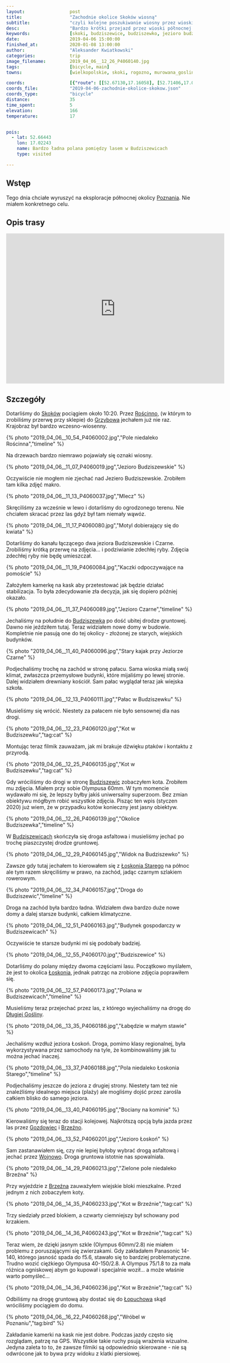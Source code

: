 ```yaml
---
layout:                 post
title:                  "Zachodnie okolice Skoków wiosną"
subtitle:               "czyli kolejne poszukiwanie wiosny przez wioski północnej Wielkopolski"
desc:                   "Bardzo krótki przejazd przez wioski północnej Wielkopolski w poszukiwaniu wiosny. Wiosny nie znalazłem, ale znalazłem koty i zrozumiałem, że warto wozić dodatkowy obiektyw na koty."
keywords:               [skoki, budziszewice, budziszewko, jezioro budziszewskie, wojnowo, łopuchowo]
date:                   2019-04-06 15:00:00
finished_at:            2020-01-08 13:00:00
author:                 "Aleksander Kwiatkowski"
categories:             trip
image_filename:         2019_04_06__12_26_P4060140.jpg
tags:                   [bicycle, main]
towns:                  [wielkopolskie, skoki, rogozno, murowana_goslina]

coords:                 [{"route": [[52.67130,17.16058], [52.71406,17.09415], [52.69414,17.07063], [52.67072,17.06153], [52.66947,17.02754], [52.64094,17.03527], [52.63375,17.10685], [52.61291,17.09312]], "type": "bicycle"}]
coords_file:            "2019-04-06-zachodnie-okolice-skokow.json"
coords_type:            "bicycle"
distance:               35
time_spent:             5
elevation:              166
temperature:            17


pois:
  - lat: 52.66443
    lon: 17.02243
    name: Bardzo ładna polana pomiędzy lasem w Budziszewicach
    type: visited

---
```


[wiki-skoki]: https://pl.wikipedia.org/wiki/Skoki_(powiat_w%C4%85growiecki)
[wiki-roscinno]: https://pl.wikipedia.org/wiki/Ro%C5%9Bcinno
[wiki-grzybowo]: https://pl.wikipedia.org/wiki/Grzybowo_(powiat_w%C4%85growiecki)
[wiki-budziszewko]: https://pl.wikipedia.org/wiki/Budziszewko
[wiki-budziszewice]: https://pl.wikipedia.org/wiki/Budziszewice_(wojew%C3%B3dztwo_wielkopolskie)
[wiki-loskon-stary]: https://pl.wikipedia.org/wiki/%C5%81osko%C5%84_Stary
[wiki-loskon]: https://pl.wikipedia.org/wiki/%C5%81osko%C5%84_(osada_le%C5%9Bna)
[wiki-dluga-goslina]: https://pl.wikipedia.org/wiki/D%C5%82uga_Go%C5%9Blina
[wiki-gozdowiec]: https://pl.wikipedia.org/wiki/Gozdowiec
[wiki-brzezno]: https://pl.wikipedia.org/wiki/Brze%C5%BAno_(powiat_w%C4%85growiecki)
[wiki-wojnowo]: https://pl.wikipedia.org/wiki/Wojnowo_(wojew%C3%B3dztwo_wielkopolskie)
[wiki-lopuchowo]: https://pl.wikipedia.org/wiki/%C5%81opuchowo_(wojew%C3%B3dztwo_wielkopolskie)
[wiki-poznan]: https://pl.wikipedia.org/wiki/Pozna%C5%84

## Wstęp

Tego dnia chciałe wyruszyć na eksploracje północnej okolicy [Poznania][wiki-poznan].
Nie miałem konkretnego celu.

## Opis trasy

<iframe height='405' width='590' frameborder='0' allowtransparency='true' scrolling='no' src='https://www.strava.com/activities/2269901861/embed/bd5fe118945cf74925a5a6688c876746b103b57b'></iframe>

## Szczegóły

Dotarliśmy do [Skoków][wiki-skoki] pociągiem około 10:20. Przez [Rościnno][wiki-roscinno],
(w którym to zrobiliśmy przerwę przy sklepie)
do [Grzybowa][wiki-grzybowo] jechałem już nie raz. Krajobraz był bardzo
wczesno-wiosenny.

{% photo "2019_04_06__10_54_P4060002.jpg","Pole niedaleko Rościnna","timeline" %}

Na drzewach bardzo niemrawo pojawiały się oznaki wiosny.

{% photo "2019_04_06__11_07_P4060019.jpg","Jezioro Budziszewskie" %}

Oczywiście nie mogłem nie zjechać nad Jeziero Budziszewskie. Zrobiłem tam
kilka zdjęć makro.

{% photo "2019_04_06__11_13_P4060037.jpg","Mlecz" %}

Skręciliśmy za wcześnie w lewo i dotarliśmy do ogrodzonego terenu. Nie chciałem skracać
przez las gdyż był tam niemały wąwóz.

{% photo "2019_04_06__11_17_P4060080.jpg","Motyl dobierający się do kwiata" %}

Dotarliśmy do kanału łączącego dwa jeziora Budziszewskie i Czarne. Zrobiliśmy krótką przerwę
na zdjęcia... i podziwianie zdechłej ryby. Zdjęcia zdechłej ryby nie będę umieszczał.

{% photo "2019_04_06__11_19_P4060084.jpg","Kaczki odpoczywające na pomoście" %}

Założyłem kamerkę na kask aby przetestować jak będzie działać stabilizacja.
To była zdecydowanie zła decyzja, jak się dopiero później okazało.

{% photo "2019_04_06__11_37_P4060089.jpg","Jezioro Czarne","timeline" %}

Jechaliśmy na południe do [Budziszewka][wiki-budziszewko] po dość ubitej drodze
gruntowej. Dawno nie jeździłem tutaj. Teraz widziałem nowe domy w budowie.
Kompletnie nie pasują one do tej okolicy - złożonej ze starych, wiejskich budynków.

{% photo "2019_04_06__11_40_P4060096.jpg","Stary kajak przy Jeziorze Czarne" %}

Podjechaliśmy trochę na zachód w stronę pałacu. Sama wioska miałą swój klimat,
zwłaszcza przemysłowe budynki, które mijaliśmy po lewej stronie.
Dalej widziałem drewniany kościół. Sam pałac wyglądał teraz jak wiejska szkoła.

{% photo "2019_04_06__12_13_P4060111.jpg","Pałac w Budziszewku" %}

Musieliśmy się wrócić. Niestety za pałacem nie było sensownej dla nas drogi.

{% photo "2019_04_06__12_23_P4060120.jpg","Kot w Budziszewku","tag:cat" %}

Montując teraz filmik zauważam, jak mi brakuje dźwięku ptaków i kontaktu
z przyrodą.

{% photo "2019_04_06__12_25_P4060135.jpg","Kot w Budziszewku","tag:cat" %}

Gdy wróciliśmy do drogi w stronę [Budziszewic][wiki-budziszewice]
zobaczyłem kota. Zrobiłem mu zdjęcia. Miałem przy sobie Olympusa 60mm.
W tym momencie wydawało mi się, że lepszy byłby jakiś uniwersalny superzoom.
Bez zmian obiektywu mógłbym robić wszystkie zdjęcia. Pisząc ten wpis
(styczen 2020) już wiem, że w przypadku kotów konieczny jest jasny obiektyw.

{% photo "2019_04_06__12_26_P4060139.jpg","Okolice Budziszewka","timeline" %}

W [Budziszewicach][wiki-budziszewice] skończyła się droga asfaltowa i musieliśmy
jechać po trochę piaszczystej drodze gruntowej.

{% photo "2019_04_06__12_29_P4060145.jpg","Widok na Budziszewko" %}

Zawsze gdy tutaj jechałem to kierowałem się z [Łoskonia Starego][wiki-loskon-stary]
na północ ale tym razem skręciliśmy w prawo, na zachód,
jadąc czarnym szlakiem rowerowym.

{% photo "2019_04_06__12_34_P4060157.jpg","Droga do Budziszewic","timeline" %}

Droga na zachód była bardzo ładna. Widziałem dwa bardzo duże nowe domy a dalej
starsze budynki, całkiem klimatyczne.

{% photo "2019_04_06__12_51_P4060163.jpg","Budynek gospodarczy w Budziszewicach" %}

Oczywiście te starsze budynki mi się
podobały badziej.

{% photo "2019_04_06__12_55_P4060170.jpg","Budziszewice" %}

Dotarliśmy do polany między dwoma częściami lasu. Początkowo myślałem, że jest to
okolica [Łoskonia][wiki-loskon], jednak patrząc na zrobione zdjęcia poprawiłem
się.

{% photo "2019_04_06__12_57_P4060173.jpg","Polana w Budziszewicach","timeline" %}

Musieliśmy teraz przejechać przez las, z którego wyjechaliśmy na drogę do
[Długiej Gośliny][wiki-dluga-goslina].

{% photo "2019_04_06__13_35_P4060186.jpg","Łabędzie w małym stawie" %}

Jechaliśmy wzdłuż jeziora Łoskoń. Droga, pomimo klasy regionalnej, była
wykorzystywana przez samochody na tyle, że kombinowaliśmy jak tu można
jechać inaczej.

{% photo "2019_04_06__13_37_P4060188.jpg","Pola niedaleko Łoskonia Starego","timeline" %}

Podjechaliśmy jeszcze do jeziora z drugiej strony. Niestety tam też nie
znaleźliśmy idealnego miejsca (plaży) ale mogliśmy dojść
przez zarośla całkiem blisko do samego jeziora.

{% photo "2019_04_06__13_40_P4060195.jpg","Bociany na kominie" %}

Kierowaliśmy się teraz do stacji kolejowej. Najkrótszą opcją była jazda przez
las przez [Gozdowiec][wiki-gozdowiec] i [Brzeźno][wiki-brzezno].

{% photo "2019_04_06__13_52_P4060201.jpg","Jezioro Łoskoń" %}

Sam zastanawiałem
się, czy nie lepiej byłoby wybrać drogą asfaltową i jechać
przez [Wojnowo][wiki-wojnowo]. Droga gruntowa istotnie nas spowalniała.

{% photo "2019_04_06__14_29_P4060213.jpg","Zielone pole niedaleko Brzeźna" %}

Przy wyjeździe z [Brzeźna][wiki-brzezno] zauważyłem wiejskie bloki mieszkalne.
Przed jednym z nich zobaczyłem koty.

{% photo "2019_04_06__14_35_P4060233.jpg","Kot w Brzeźnie","tag:cat" %}

Trzy siedziały przed blokiem, a czwarty ciemniejszy był schowany pod krzakiem.

{% photo "2019_04_06__14_36_P4060243.jpg","Kot w Brzeźnie","tag:cat" %}

Teraz wiem, że dzięki jasnym szkle (Olympus 60mm/2.8) nie miałem problemu
z poruszającymi się zwierzakami. Gdy zakładałem Panasonic 14-140, którego jasność
spada do f5.6, stawało się to bardziej problematyczne. Trudno wozić
ciężkiego Olympusa 40-150/2.8. A Olympus 75/1.8 to za mała różnica ogniskowej abym go kupował
i specjalnie woził... a może właśnie warto pomyśleć...

{% photo "2019_04_06__14_36_P4060236.jpg","Kot w Brzeźnie","tag:cat" %}

Odbiliśmy na drogę gruntową aby dostać się do [Łopuchowa][wiki-lopuchowo]
skąd wróciliśmy pociągiem do domu.

{% photo "2019_04_06__16_22_P4060268.jpg","Wróbel w Poznaniu","tag:bird" %}

Zakładanie kamerki na kask nie jest dobre. Podczas jazdy często się rozglądam,
patrzę na GPS. Wszystkie takie ruchy psują wrażenia wizualne. Jedyna zaleta to to,
że zawsze filmiki są odpowiednio skierowane - nie są odwrócone jak to bywa
przy widoku z klatki piersiowej.
